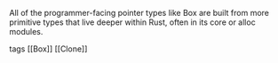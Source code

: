 

All of the programmer-facing pointer types like Box<T> are built from more primitive types that live deeper within Rust, often in its core or alloc modules.

tags [[Box]] [[Clone]]
